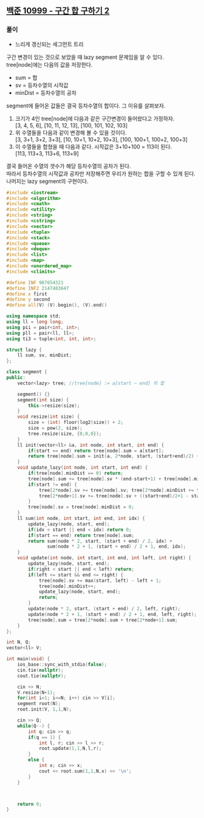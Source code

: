## [백준 10999 - 구간 합 구하기 2](https://www.acmicpc.net/problem/10999)

### 풀이
- 느리게 갱신되는 세그먼트 트리

구간 변경이 있는 것으로 보았을 때 lazy segment 문제임을 알 수 있다.  
tree[node]에는 다음의 값을 저장한다.
- sum = 합
- sv = 등차수열의 시작값
- minDist = 등차수열의 공차

segment에 들어온 값들은 결국 등차수열의 합이다. 그 이유를 살펴보자.  

1. 크기가 4인 tree[node]에 다음과 같은 구간변경이 들어왔다고 가정하자.  
   [3, 4, 5, 6], [10, 11, 12, 13], [100, 101, 102, 103]   
2. 위 수열들을 다음과 같이 변경해 볼 수 있을 것이다.  
   [3, 3+1, 3+2, 3+3], [10, 10+1, 10+2, 10+3], [100, 100+1, 100+2, 100+3]
3. 이 수열들을 합쳤을 때 다음과 같다. 시작값은 3+10+100 = 113이 된다.  
   [113, 113+3, 113+6, 113+9] 

결국 들어온 수열의 갯수가 해당 등차수열의 공차가 된다.  
따라서 등차수열의 시작값과 공차만 저장해주면 우리가 원하는 합을 구할 수 있게 된다.  
나머지는 lazy segment의 구현이다.

```C++
#include <iostream>
#include <algorithm>
#include <cmath>
#include <utility>
#include <string>
#include <cstring>
#include <vector>
#include <tuple>
#include <stack>
#include <queue>
#include <deque>
#include <list>
#include <map>
#include <unordered_map>
#include <climits>

#define INF 987654321
#define INF2 2147483647
#define x first
#define y second
#define all(V) (V).begin(), (V).end()

using namespace std;
using ll = long long;
using pii = pair<int, int>;
using pll = pair<ll, ll>;
using ti3 = tuple<int, int, int>;

struct lazy {
    ll sum, sv, minDist;
};

class segment {
public:
    vector<lazy> tree; //tree[node] := a[start ~ end] 의 합

    segment() {}
    segment(int size) {
        this->resize(size);
    }
    void resize(int size) {
        size = (int) floor(log2(size)) + 2;
        size = pow(2, size);
        tree.resize(size, {0,0,0});
    }
    ll init(vector<ll> &a, int node, int start, int end) {
        if(start == end) return tree[node].sum = a[start];
        return tree[node].sum = init(a, 2*node, start, (start+end)/2) + init(a, 2*node+1, (start+end)/2+1, end);
    }
    void update_lazy(int node, int start, int end) {
        if(tree[node].minDist == 0) return;
        tree[node].sum += tree[node].sv * (end-start+1) + tree[node].minDist * (end-start) * (end-start+1) / 2;
        if(start != end) {
            tree[2*node].sv += tree[node].sv; tree[2*node].minDist += tree[node].minDist;
            tree[2*node+1].sv += tree[node].sv + ((start+end)/2+1 - start) * tree[node].minDist; tree[2*node+1].minDist += tree[node].minDist;
        }
        tree[node].sv = tree[node].minDist = 0;
    }
    ll sum(int node, int start, int end, int idx) {
        update_lazy(node, start, end);
        if(idx < start || end < idx) return 0;
        if(start == end) return tree[node].sum;
        return sum(node * 2, start, (start + end) / 2, idx) +
               sum(node * 2 + 1, (start + end) / 2 + 1, end, idx);
    }
    void update(int node, int start, int end, int left, int right) {
        update_lazy(node, start, end);
        if(right < start || end < left) return;
        if(left <= start && end <= right) {
            tree[node].sv += max(start, left) - left + 1;
            tree[node].minDist++;
            update_lazy(node, start, end);
            return;
        }
        update(node * 2, start, (start + end) / 2, left, right);
        update(node * 2 + 1, (start + end) / 2 + 1, end, left, right);
        tree[node].sum = tree[2*node].sum + tree[2*node+1].sum;
    }
};

int N, Q;
vector<ll> V;

int main(void) {
    ios_base::sync_with_stdio(false);
    cin.tie(nullptr);
    cout.tie(nullptr);

    cin >> N;
    V.resize(N+1);
    for(int i=1; i<=N; i++) cin >> V[i];
    segment root(N);
    root.init(V, 1,1,N);

    cin >> Q;
    while(Q--) {
        int q; cin >> q;
        if(q == 1) {
            int l, r; cin >> l >> r;
            root.update(1,1,N,l,r);
        }
        else {
            int x; cin >> x;
            cout << root.sum(1,1,N,x) << '\n';
        }
    }



    return 0;
}
```
